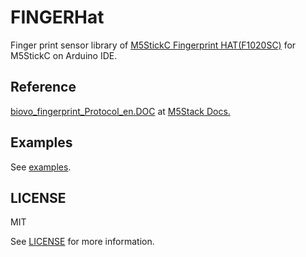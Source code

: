 # FINGERHat

Finger print sensor library of [M5StickC Fingerprint HAT(F1020SC)](https://m5stack.com/products/m5stickc-fingerprint-hatf1020sc) for M5StickC on Arduino IDE.

## Reference

[biovo_fingerprint_Protocol_en.DOC](https://github.com/m5stack/M5-Schematic/blob/master/Units/finger/biovo_fingerprint_Protocol_en.DOC) at
[M5Stack Docs.](https://docs.m5stack.com/#/en/unit/finger?id=id=description)

## Examples

See [examples](examples).

## LICENSE

MIT

See [LICENSE](LICENSE) for more information.
